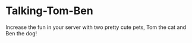 # Talking-Tom-Ben
Increase the fun in your server with two pretty cute pets, Tom the cat and Ben the dog! 
